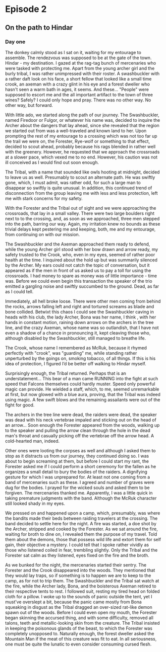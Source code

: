 Episode 2
========
On the path to Hindar
--------

### Day one ###

The donkey calmly stood as I sat on it, waiting for my entourage to assemble. The rendezvous was supposed to be at the gate of the town. Hindar - my destination. I gazed at the rag-tag bunch of mercenaries who were tasked with protecting me. Apart from the young archer girl and the burly tribal, I was rather unimpressed with their roster. A swashbuckler with a rather daft look on his face, a short fellow that looked like a small time crook, an axeman with a crazy glint in his eye and a forest dweller who hasn't seen a warm bath in ages, it seems. And these... "People" were supposed to escort me and the all important artifact to the town of three wines? Safely? I could only hope and pray. There was no other way. No other way, but forward.

With little ado, we started along the path of our journey. The Swashbuckler, named Firedoor or Fulgor, or whatever his name was, decided to inquire the Archer about the dangers that lay ahead, since she revealed that the region we started out from was a well-traveled and known land to her. Upon prompting the rest of my entourage to a crossing which was not too far up the trail we were on, the Forester, Rye-wolf or something to that effect, decided to scout ahead, probably because his rags blended in rather well with the greenery.  However, he requested that we approach the crossroads at a slower pace, which vexed me to no end. However, his caution was not ill conceived as I would find out soon enough.

The Tribal, with a name that sounded like owls hooting at midnight, decided to leave us as well. Presumably to scout an alternate path. He was swiftly gone, which, I must admit, was rather odd, for such a large man to disappear so swiftly is quite unusual. In addition, this continued trend of disconnection from the group leaving me with less and less protection, left me with stark concerns for my safety.

With the Forester and the Tribal out of sight and we were approaching the crossroads, that lay in a small valley. There were two large boulders right next to to the crossing, and, as soon as we approached, three men stepped into the path, barring our way. Again, my irritation knew no bounds as these trivial delays kept pestering me and keeping, both, me and my entourage, from continuing on with our mission.

The Swashbuckler and the Axeman approached them ready to defend, while the young Archer girl stood with her bow drawn and arrow ready, my safety trusted to the Crook, who, even in my eyes, seemed of rather poor health at the time. I inquired about the hold up but was summarily silenced by the Archer. My ears could not catch the topic of conversation, but it appeared as if the men in front of us asked us to pay a toll for using the crossroads. I had money to spare as money was of little importance - time was. Before we could even begin this transaction the speaker of the trio emitted a gargling noise and swiftly succumbed to the ground. Dead, as far as I could tell.

Immediately, all hell broke loose. There were other men coming from behind the rocks, arrows falling left and right and tortured screams as blade and bone collided. Betwixt this chaos I could see the Swashbuckler caving in heads with his club, the lady Archer, Bona was her name, I think , with her hands in constant motion, raining down arrows on the archers in the tree line, and the crazy Axeman, whose name was so outlandish, that I have not even a shadow of a chance in pronouncing it, kept cleaving those who, although disabled by the Swashbuckler,  still managed to breathe life.

The Crook, whose name I remembered as McRuk, because it rhymed perfectly with "crook", was "guarding" me, while standing rather unperturbed by the goings on, smoking tobacco, of all things. If this is his idea of protection, I figured I’d be better off walking to Hindar myself.

Surprisingly enough, the Tribal returned. Perhaps that is an understatement... This bear of a man came RUNNING into the fight at such speed that Falcons themselves could hardly muster. Speed only powerful magic can provide. He wielded a staff, which, to me, seemed unremarkable at first, but now glowed with a blue aura, proving, that the Tribal was indeed using magic. A few swift blows and the remaining assailants were out of the fight for good.

The archers in the tree line were dead, the raiders were dead, the speaker was dead with his neck vertebrae impaled and sticking out on the head of an arrow... Soon enough the Forester appeared from the woods, walking up to the speaker and pulling the arrow clean through the hole in the dead man's throat and casually picking off the vertebrae off the arrow head.  A cold-hearted man, indeed.

Other ones were looting the corpses as well and although I asked them to stop as it distracts us from our journey, they continued doing so. I was about to begin screaming at them, but before I could start my rant, the Forester asked me if I could perform a short ceremony for the fallen as he organizes a small detail to bury the bodies of the raiders. A dignifying gesture for which I was unprepared for. At least not one coming from a band of mercenaries such as these. I agreed and number of graves were dug for the bodies. I prayed for the wicked souls and asked them to be forgiven. The mercenaries thanked me. Apparently, I was a little quick in taking premature judgments with the band. Although the McRuk character still looked shady in my eyes.

We pressed on and happened upon a camp, which, presumably, was where the bandits made their beds between raiding travelers at the crossing. The band decided to settle here for the night. A fire was started, a doe shot by the Archer, stripped and cooked by the Forester. As we sat around the fire, waiting for broth to dine on, I revealed them the purpose of my travel. Told them about the demons, those that possess wild life and extort them for self gain, their objective a mystery. I could tell that I spoke rather vividly as those who listened coiled in fear, trembling slightly. Only the Tribal and the Forester sat calm as they listened, eyes fixed on the fire and the broth.

As we bunked for the night, the mercenaries started their sentry. The Forester and the Crook disappeared into the woods. They mentioned that they would lay traps, so if something is to happen we are to keep to the camp, as for not to trip them. The Swashbuckler and the Tribal sat watch at the fire, while the Archer lady, Bona, and the boisterous Axeman retired to their respective tents to rest. I followed suit, resting my tired head on folded cloth for a pillow. I woke up to the sounds of panic outside the tent, yet I must've overslept a bit, because the panic came mostly from Bona squeaking in disgust as the Tribal dragged an over-sized rat-like demon spawn out of the woods. Before I could even open my mouth, the Forester began skinning the accursed thing, and with some difficulty, removed all talons, teeth and metallic-looking skin from the creature. The Tribal insisted in keeping the poisonous glands of the beast, to which the Forester was completely unopposed to. Naturally enough, the forest dweller asked the Mountain Man if the meat of this creature was fit to eat. In all seriousness, one must be quite the lunatic to even consider consuming cursed flesh.
